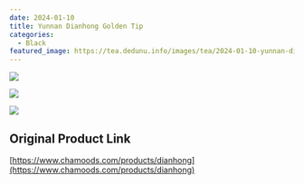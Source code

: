 ```yaml
---
date: 2024-01-10
title: Yunnan Dianhong Golden Tip
categories:
  - Black
featured_image: https://tea.dedunu.info/images/tea/2024-01-10-yunnan-dianhong-golden-tip-1.PNG
---
```


![](https://tea.dedunu.info/images/tea/2024-01-10-yunnan-dianhong-golden-tip-2.PNG)

![](https://tea.dedunu.info/images/tea/2024-01-10-yunnan-dianhong-golden-tip-3.PNG)

![](https://tea.dedunu.info/images/tea/2024-01-10-yunnan-dianhong-golden-tip-4.jpg)

## Original Product Link

[https://www.chamoods.com/products/dianhong](https://www.chamoods.com/products/dianhong)

